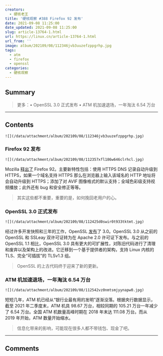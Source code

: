 ```yaml
---
creators:
  - 硬核老王
title: '硬核观察 #388 Firefox 92 发布'
date: 2021-09-08 11:25:00
date_updated: 2021-09-08 11:25:00
slug: article-13764-1.html
url: https://linux.cn/article-13764-1.html
url_from: ''
image: album/202109/08/112346jvb3uuzefzppgrhp.jpg
tags:
  - atm
  - firefox
  - openssl
categories:
  - 硬核观察
---
```


## Summary

> 更多：•  OpenSSL 3.0 正式发布 • ATM 机加速退场，一年淘汰 6.54 万台

***

<!-- more -->

## Contents

`![](/data/attachment/album/202109/08/112346jvb3uuzefzppgrhp.jpg)`

### Firefox 92 发布

`![](/data/attachment/album/202109/08/112357xfl186w646clrhcl.jpg)`

Mozilla [释出了](https://www.mozilla.org/en-US/firefox/92.0/releasenotes/) Firefox 92。主要新特性包括：使用 HTTPS DNS 记录自动升级到 HTTPS，如果一个域名支持 HTTPS 那么在浏览器上输入该域名的 HTTP 地址将会自动升级到 HTTPS；添加了对 AVIF 图像格式的默认支持；全域色彩级支持视频播放；此外还有 bug 和安全修正等等。

> 
> 其实这些都不重要，重要的是，如何挽回老用户的心。
> 
> 
> 

### OpenSSL 3.0 正式发布

`![](/data/attachment/album/202109/08/112425d0swir0t933tktmt.jpg)`

经过许多开发快照和三年的工作，OpenSSL [发布](https://www.openssl.org/blog/blog/2021/09/07/OpenSSL3.Final/)了 3.0。OpenSSL 3.0 从之前的 OpenSSL 和 SSLeay 双许可证转为在 Apache 2.0 许可证下发布。与之前的 OpenSSL 1.1 相比，OpenSSL 3.0 具有更大的可扩展性，对陈旧代码进行了清理和废弃以及架构上的改进。它迁移到一个基于提供者的架构，支持 Linux 内核的 TLS、完全“可插拔”的 TLSv1.3 组。

> 
> OpenSSL 的上古代码终于迎来了新的更新。
> 
> 
> 

### ATM 机加速退场，一年淘汰 6.54 万台

`![](/data/attachment/album/202109/08/112542vz0nmtsmjyynapw0.jpg)`

短短几年，ATM 机已经从“银行业最有用的发明”逐渐没落。根据央行数据显示，截至 2021 年二季度末，ATM 机具 98.67 万台，相较同期的 105.21 万台一年减少了 6.54 万台。全国 ATM 机数量高峰时期在 2018 年末达 111.08 万台。而从 2019 年开始，ATM 数量开始缩水。

> 
> 信息化带来的影响，可能现在很多人都不带钱包、现金了吧。
> 
> 
>

***

## Comments
